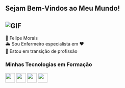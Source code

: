 ## Sejam Bem-Vindos ao Meu Mundo!

 

![GIF](https://i.gifer.com/origin/86/86ef84ebf9afe82f178a3f2288c71212_w200.gif)
-------

🚶 Felipe Morais <br>
🚑 Sou Enfermeiro especialista em ❤️ <br>
🚀 Estou em transição de profissão




### Minhas Tecnologias em Formação

<img src="https://cdn.jsdelivr.net/gh/devicons/devicon@latest/icons/python/python-original.svg" width="30px"> <img src="https://cdn.jsdelivr.net/gh/devicons/devicon@latest/icons/java/java-original.svg" width="30px">
<img src="https://cdn.jsdelivr.net/gh/devicons/devicon@latest/icons/html5/html5-original.svg" width="30px">
<img src="https://cdn.jsdelivr.net/gh/devicons/devicon@latest/icons/css3/css3-original.svg" width="30px">









<!--
<center><h2> Sejam Bem-Vindos ao Meu Mundo! </h2></center>

# Titulo 01
## Titulo 02
### Titulo 03
#### Titulo 04
##### Titulo 05
###### Titulo 06

*italico* ou _italico_

**Negrito** ou __negrito__

___negrito e italico___

- Lista 1
- Lista 2
    - Sublista
1. Lista 1
2. Lista 2
    1. Sublista

[texto da Imagem](https://media.istockphoto.com/id/147073727/pt/foto/ema.jpg?s=1024x1024&w=is&k=20&c=Tw3WOsoONDMKggMFMWx1LRb0f7TQ72xjlLA98awelL8=)

![Texto da Imagem](https://media.istockphoto.com/id/147073727/pt/foto/ema.jpg?s=1024x1024&w=is&k=20&c=Tw3WOsoONDMKggMFMWx1LRb0f7TQ72xjlLA98awelL8=)



`system.out.println();` 

``` system.out.println();system.out.println();system.out.println();system.out.println();system.out.println(); ```

> Texto da Citações

| Cabeçalho 1 | Cabeçalho 2 |
|------------ |------------ |
|TEXTO        | Texto 2     |
|texto 3      | Texto 4     |

- [x] Tarefa 01
- [ ] Tarefa 02 
-->



<!--
**FelipesMorais/FelipesMorais** is a ✨ _special_ ✨ repository because its `README.md` (this file) appears on your GitHub profile.

Here are some ideas to get you started:

- 🔭 I’m currently working on ...
- 🌱 I’m currently learning ...
- 👯 I’m looking to collaborate on ...
- 🤔 I’m looking for help with ...
- 💬 Ask me about ...
- 📫 How to reach me: ...
- 😄 Pronouns: ...
- ⚡ Fun fact: ...
-->
